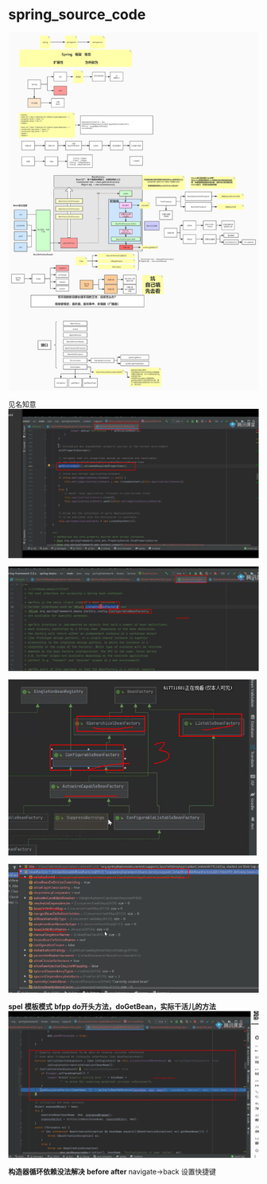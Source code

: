# spring_source_code
![spring源码概览](_v_images/20200922222133302_2075576894.png)

见名知意
![](_v_images/20200923200827178_1021116262.png)

![](_v_images/20200923201634635_903461830.png)

![](_v_images/20200923202149041_192132500.png)

![](_v_images/20200923203521800_227982879.png)

**spel**
**模板模式**
**bfpp**
**do开头方法，doGetBean，实际干活儿的方法**
![](_v_images/20200923214030900_1940577391.png)

**构造器循环依赖没法解决**
**before   after**
navigate->back 设置快捷键